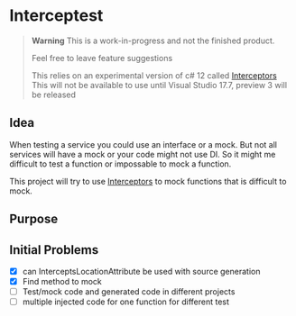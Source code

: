 # Interceptest

> **Warning**
> This is a work-in-progress and not the finished product.
>
> Feel free to leave feature suggestions
>
> This relies on an experimental version of c# 12 called [Interceptors](https://learn.microsoft.com/en-us/dotnet/csharp/whats-new/csharp-12#interceptors) 
> This will not be available to use until Visual Studio 17.7, preview 3 will be released

## Idea

When testing a service you could use an interface or a mock. But not all services will have a mock or your code might not use DI.
So it might me difficult to test a function or impossable to mock a function.

This project will try to use [Interceptors](https://learn.microsoft.com/en-us/dotnet/csharp/whats-new/csharp-12#interceptors) to mock functions that is difficult to mock.


## Purpose

## Initial Problems

- [X] can InterceptsLocationAttribute be used with source generation
- [X] Find method to mock
- [ ] Test/mock code and generated code in different projects
- [ ] multiple injected code for one function for different test
